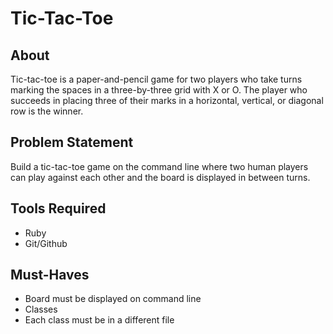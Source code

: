 # Tic-Tac-Toe

## About
Tic-tac-toe is a paper-and-pencil game for two players who take turns marking the spaces in a three-by-three grid with X or O. The player who succeeds in placing three of their marks in a horizontal, vertical, or diagonal row is the winner.

## Problem Statement
Build a tic-tac-toe game on the command line where two human players can play against each other and the board is displayed in between turns. 

## Tools Required
- Ruby
- Git/Github

## Must-Haves
- Board must be displayed on command line
- Classes
- Each class must be in a different file